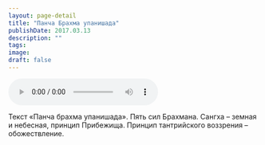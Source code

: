 ```yaml
---
layout: page-detail
title: "Панча Брахма упанишада"
publishDate: 2017.03.13
description: ""
tags:
image:
draft: false
---
```


<audio title="2017.03.13 - Панча Брахма упанишада.mp3" src="https://filer-api.advayta.org/v1.0/public/files/73252" controls=""></audio>

 Текст «Панча брахма упанишада». Пять сил Брахмана. Сангха – земная и небесная, принцип Прибежища. Принцип тантрийского воззрения – обожествление. 

  

